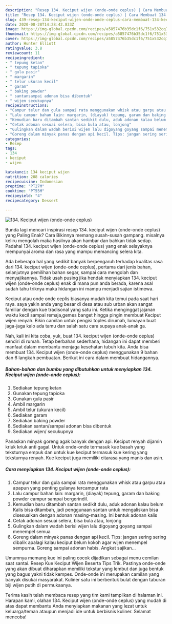 ```yaml
---
description: "Resep 134. Keciput wijen (onde-onde ceplus) | Cara Membuat 134. Keciput wijen (onde-onde ceplus) Yang Lezat Sekali"
title: "Resep 134. Keciput wijen (onde-onde ceplus) | Cara Membuat 134. Keciput wijen (onde-onde ceplus) Yang Lezat Sekali"
slug: 439-resep-134-keciput-wijen-onde-onde-ceplus-cara-membuat-134-keciput-wijen-onde-onde-ceplus-yang-lezat-sekali
date: 2020-08-28T14:28:42.833Z
image: https://img-global.cpcdn.com/recipes/a5857476b35dc1f6/751x532cq70/134-keciput-wijen-onde-onde-ceplus-foto-resep-utama.jpg
thumbnail: https://img-global.cpcdn.com/recipes/a5857476b35dc1f6/751x532cq70/134-keciput-wijen-onde-onde-ceplus-foto-resep-utama.jpg
cover: https://img-global.cpcdn.com/recipes/a5857476b35dc1f6/751x532cq70/134-keciput-wijen-onde-onde-ceplus-foto-resep-utama.jpg
author: Hunter Elliott
ratingvalue: 3.8
reviewcount: 11
recipeingredient:
- " tepung ketan"
- " tepung tapioka"
- " gula pasir"
- " margarin"
- " telur ukuran kecil"
- " garam"
- " baking powder"
- " santansampai adonan bisa dibentuk"
- " wijen secukupnya"
recipeinstructions:
- "Campur telur dan gula sampai rata menggunakan whisk atau garpu atau apapun yang penting gulanya tercampur rata"
- "Lalu campur bahan lain: margarin, (diayak) tepung, garam dan baking powder campur sampai bergerindil."
- "Kemudian baru ditambah santan sedikit dulu, aduk adonan kalau belum Kalis bisa ditambah, jadi penggunaan santan untuk mengaliskan bisa disesuaikan dengan adonan masing-masing. Ini bentuk adonan kalis"
- "Cetak adonan sesuai selera, bisa bula atau, lonjong"
- "Gulingkan dalam wadah berisi wijen lalu digoyang goyang sampai menempel semua"
- "Goreng dalam minyak panas dengan api kecil. Tips: jangan sering sering dibalik apalagi kalau keciput belum kokoh agar wijen menempel sempurna. Goreng sampai adonan habis. Angkat sajikan..."
categories:
- Resep
tags:
- 134
- keciput
- wijen

katakunci: 134 keciput wijen 
nutrition: 208 calories
recipecuisine: Indonesian
preptime: "PT27M"
cooktime: "PT55M"
recipeyield: "4"
recipecategory: Dessert

---
```



![134. Keciput wijen (onde-onde ceplus)](https://img-global.cpcdn.com/recipes/a5857476b35dc1f6/751x532cq70/134-keciput-wijen-onde-onde-ceplus-foto-resep-utama.jpg)

Bunda lagi mencari inspirasi resep 134. keciput wijen (onde-onde ceplus) yang Paling Enak? Cara Bikinnya memang susah-susah gampang. misalnya keliru mengolah maka hasilnya akan hambar dan bahkan tidak sedap. Padahal 134. keciput wijen (onde-onde ceplus) yang enak selayaknya mempunyai aroma dan rasa yang mampu memancing selera kita.

Ada beberapa hal yang sedikit banyak berpengaruh terhadap kualitas rasa dari 134. keciput wijen (onde-onde ceplus), pertama dari jenis bahan, selanjutnya pemilihan bahan segar, sampai cara mengolah dan menyajikannya. Tidak usah pusing jika hendak menyiapkan 134. keciput wijen (onde-onde ceplus) enak di mana pun anda berada, karena asal sudah tahu triknya maka hidangan ini mampu menjadi sajian istimewa.

Keciput atau onde onde ceplis biasanya mudah kita temui pada saat hari raya. saya yakin anda yang besar di desa atau sub urban akan sangat familiar dengan kue tradisonal yang satu ini. Ketika menginggat jajanan waktu kecil sampai remaja,gemes banget hingga pingin membuat Keciput wijen renyah. Bikin camilan untuk pengisi toples dirumah, lumayan buat jaga-jaga kalo ada tamu dan salah satu cara supaya anak-anak ga.


Nah, kali ini kita coba, yuk, buat 134. keciput wijen (onde-onde ceplus) sendiri di rumah. Tetap berbahan sederhana, hidangan ini dapat memberi manfaat dalam membantu menjaga kesehatan tubuh kita. Anda bisa membuat 134. Keciput wijen (onde-onde ceplus) menggunakan 9 bahan dan 6 langkah pembuatan. Berikut ini cara dalam membuat hidangannya.

<!--inarticleads1-->

##### Bahan-bahan dan bumbu yang dibutuhkan untuk menyiapkan 134. Keciput wijen (onde-onde ceplus):

1. Sediakan  tepung ketan
1. Gunakan  tepung tapioka
1. Gunakan  gula pasir
1. Ambil  margarin
1. Ambil  telur (ukuran kecil)
1. Sediakan  garam
1. Sediakan  baking powder
1. Sediakan  santan/sampai adonan bisa dibentuk
1. Sediakan  wijen/ secukupnya


Panaskan minyak goreng agak banyak dengan api. Keciput renyah dijamin kriuk kriuk anti gagal. Untuk onde-onde termasuk kue basah yang teksturnya empuk dan untuk kue keciput termasuk kue kering yang teksturnya renyah. Kue keciput juga memiliki citarasa yang manis dan asin. 

<!--inarticleads2-->

##### Cara menyiapkan 134. Keciput wijen (onde-onde ceplus):

1. Campur telur dan gula sampai rata menggunakan whisk atau garpu atau apapun yang penting gulanya tercampur rata
1. Lalu campur bahan lain: margarin, (diayak) tepung, garam dan baking powder campur sampai bergerindil.
1. Kemudian baru ditambah santan sedikit dulu, aduk adonan kalau belum Kalis bisa ditambah, jadi penggunaan santan untuk mengaliskan bisa disesuaikan dengan adonan masing-masing. Ini bentuk adonan kalis
1. Cetak adonan sesuai selera, bisa bula atau, lonjong
1. Gulingkan dalam wadah berisi wijen lalu digoyang goyang sampai menempel semua
1. Goreng dalam minyak panas dengan api kecil. Tips: jangan sering sering dibalik apalagi kalau keciput belum kokoh agar wijen menempel sempurna. Goreng sampai adonan habis. Angkat sajikan...


Umumnya memang kue ini paling cocok dijadikan sebagai menu cemilan saat santai. Resep Kue Keciput Wijen Beserta Tips Trik. Pastinya onde-onde yang akan dibuat diharapkan memiliki tekstur yang lembut dan juga bentuk yang bagus yakni tidak kempes. Onde-onde ini merupakan camilan yang banyak disukai masyarakat. Kuliner satu ini berbentuk bulat dengan taburan biji wijen putih di permukaanya. 

Terima kasih telah membaca resep yang tim kami tampilkan di halaman ini. Harapan kami, olahan 134. Keciput wijen (onde-onde ceplus) yang mudah di atas dapat membantu Anda menyiapkan makanan yang lezat untuk keluarga/teman ataupun menjadi ide untuk berbisnis kuliner. Selamat mencoba!
